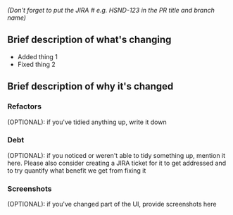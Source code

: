 _(Don't forget to put the JIRA # e.g. HSND-123 in the PR title and branch name)_

## Brief description of what's changing
- Added thing 1
- Fixed thing 2 

## Brief description of why it's changed


### Refactors
(OPTIONAL): if you've tidied anything up, write it down


### Debt
(OPTIONAL): if you noticed or weren't able to tidy something up, mention it here. Please also consider creating a JIRA ticket for it to get addressed and to try quantify what benefit we get from fixing it


### Screenshots
(OPTIONAL): if you've changed part of the UI, provide screenshots here
